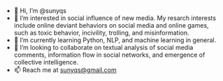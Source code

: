 - 👋 Hi, I’m @sunyqs
- 👀 I’m interested in social influence of new media. My resarch interests include online deviant behaviors on social media and online games, such as toxic behavior, incivility, trolling, and misinformation. 
- 🌱 I’m currently learning Python, NLP, and machine learning in general.
- 💞️ I’m looking to collaborate on textual analysis of social media comments, information flow in social networks, and emergence of collective intelligence.
- 📫 Reach me at sunyqs@gmail.com

<!---
sunyqs/sunyqs is a ✨ special ✨ repository because its `README.md` (this file) appears on your GitHub profile.
You can click the Preview link to take a look at your changes.
--->
